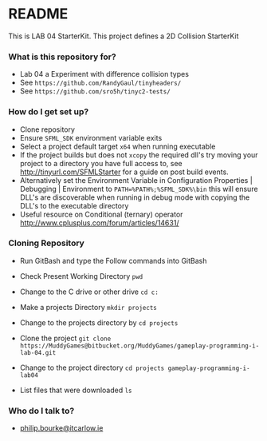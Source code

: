 # README #

This is LAB 04 StarterKit. This project defines a 2D Collision StarterKit


### What is this repository for? ###

* Lab 04 a Experiment with difference collision types
* See `https://github.com/RandyGaul/tinyheaders/`
* See `https://github.com/sro5h/tinyc2-tests/`

### How do I get set up? ###

* Clone repository
* Ensure `SFML_SDK` environment variable exits
* Select a project default target `x64` when running executable
* If the project builds but does not `xcopy` the required dll's try moving your project to a directory you have full access to, see http://tinyurl.com/SFMLStarter for a guide on post build events.
* Alternatively set the Environment Variable in Configuration Properties | Debugging | Environment to `PATH=%PATH%;%SFML_SDK%\bin` this will ensure DLL's are discoverable when running in debug mode with copying the DLL's to the executable directory
* Useful resource on Conditional (ternary) operator http://www.cplusplus.com/forum/articles/14631/

### Cloning Repository ###
* Run GitBash and type the Follow commands into GitBash

* Check Present Working Directory `pwd`

* Change to the C drive or other drive `cd c:`

* Make a projects Directory `mkdir projects`

* Change to the projects directory by `cd projects`

* Clone the project `git clone https://MuddyGames@bitbucket.org/MuddyGames/gameplay-programming-i-lab-04.git`

* Change to the project directory `cd projects gameplay-programming-i-lab04`

* List files that were downloaded `ls`

### Who do I talk to? ###

* philip.bourke@itcarlow.ie
